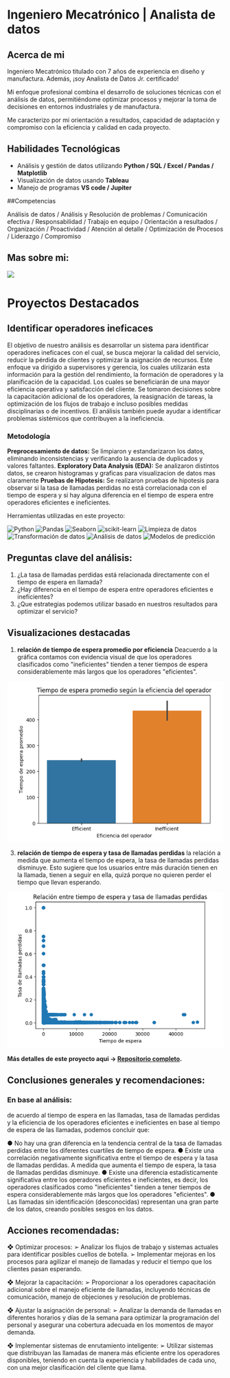 # Ingeniero Mecatrónico | Analista de datos

## Acerca de mi
Ingeniero Mecatrónico titulado con 7 años de experiencia en diseño y manufactura. Además, ¡soy Analista de Datos Jr. certificado! 

Mi enfoque profesional combina el desarrollo de soluciones técnicas con el análisis de datos, permitiéndome optimizar procesos y 
mejorar la toma de decisiones en entornos industriales y de manufactura.

Me caracterizo por mi orientación a resultados, capacidad de adaptación y compromiso con la eficiencia y calidad en cada proyecto.

## Habilidades Tecnológicas

- Análisis y gestión de datos utilizando **Python / SQL / Excel / Pandas / Matplotlib**
- Visualización de datos usando **Tableau**
- Manejo de programas **VS code / Jupiter**

##Competencias

Análisis de datos / Análisis y Resolución de problemas / Comunicación efectiva / Responsabilidad / Trabajo en equipo / 
Orientación a resultados / Organización / Proactividad / Atención al detalle / Optimización de Procesos / Liderazgo / Compromiso

## Mas sobre mi:
[![](https://img.shields.io/badge/LinkedIn-0077B5?style=for-the-badge&logo=linkedin&logoColor=white)](https://www.linkedin.com/in/rafaelgonzalezalfaro/)

# Proyectos Destacados
## Identificar operadores ineficaces
El objetivo de nuestro análisis es desarrollar un sistema para identificar operadores ineficaces con el cual, se busca mejorar la calidad del servicio, 
reducir la pérdida de clientes y optimizar la asignación de recursos.
Este enfoque va dirigido a supervisores y gerencia, los cuales utilizarán esta información para la gestión del rendimiento, la formación de operadores 
y la planificación de la capacidad. Los cuales se beneficiarán de una mayor eficiencia operativa y satisfacción del cliente.
Se tomaron decisiones sobre la capacitación adicional de los operadores, la reasignación de tareas, la optimización de los flujos de trabajo e incluso 
posibles medidas disciplinarias o de incentivos. El análisis también puede ayudar a identificar problemas sistémicos que contribuyen a la ineficiencia.

### Metodología

**Preprocesamiento de datos:** Se limpiaron y estandarizaron los datos, eliminando inconsistencias y verificando la ausencia de duplicados y valores faltantes.
**Exploratory Data Analysis (EDA):** Se analizaron distintos datos, se crearon histogramas y graficas para visualizacion de datos mas claramente
**Pruebas de Hipotesis:** Se realizaron pruebas de hipotesis para observar si la tasa de llamadas perdidas no está correlacionada con el tiempo de espera y 
si hay alguna diferencia en el tiempo de espera entre operadores eficientes e ineficientes.

Herramientas utilizadas en este proyecto:

![Python](https://img.shields.io/badge/python-357ebd?style=for-the-badge&logo=python&logoColor=white)
![Pandas](https://img.shields.io/badge/pandas-%23357ebd.svg?style=for-the-badge&logo=pandas&logoColor=white)
![Seaborn](https://img.shields.io/badge/Seaborn-357ebd?style=for-the-badge)
![scikit-learn](https://img.shields.io/badge/scikit--learn-%23357ebd.svg?style=for-the-badge&logo=scikit-learn&logoColor=white)
![Limpieza de datos](https://img.shields.io/badge/Limpieza_de_datos-295F98?style=for-the-badge)
![Transformación de datos](https://img.shields.io/badge/Transformación_de_datos-295F98?style=for-the-badge)
![Análisis de datos](https://img.shields.io/badge/Análisis_de_datos-295F98?style=for-the-badge)
![Modelos de predicción](https://img.shields.io/badge/Modelos_de_predicción-295F98?style=for-the-badge)

## Preguntas clave del análisis:

1. ¿La tasa de llamadas perdidas está relacionada directamente con el tiempo de espera en llamada?
2. ¿Hay diferencia en el tiempo de espera entre operadores eficientes e ineficientes?
3. ¿Que estrategias podemos utilizar basado en nuestros resultados para optimizar el servicio?

## Visualizaciones destacadas

1. **relación de tiempo de espera promedio por eficiencia**
Deacuerdo a la gráfica contamos con evidencia visual de que los operadores clasificados como "ineficientes" tienden a
tener tiempos de espera considerablemente más largos que los operadores "eficientes".

![Time Related Graf](/assets/img/TIME_RELATED_GRAF.png)

3. **relación de tiempo de espera y tasa de llamadas perdidas**
la relación a medida que aumenta el tiempo de espera, la tasa de llamadas perdidas disminuye.
Esto sugiere que los usuarios entre más duración tienen en la llamada, tienen a seguir en ella,
quizá porque no quieren perder el tiempo que llevan esperando.

![Llamadas perdidas](/assets/img/LLAMADAS_PERDIDAS.png)

**Más detalles de este proyecto aqui -> [Repositorio completo](https://github.com/RafaelGonzalezAlfaro/Telecom_operadores_ineficaces).**

## Conclusiones generales y recomendaciones:
### En base al análisis:
de acuerdo al tiempo de espera en las llamadas, tasa de llamadas perdidas y la eficiencia de los operadores
eficientes e ineficientes en base al tiempo de espera de las llamadas, podemos concluir que:

● No hay una gran diferencia en la tendencia central de la tasa de llamadas perdidas entre los diferentes
cuartiles de tiempo de espera.
● Existe una correlación negativamente significativa entre el tiempo de espera y la tasa de llamadas perdidas.
A medida que aumenta el tiempo de espera, la tasa de llamadas perdidas disminuye.
● Existe una diferencia estadísticamente significativa entre los operadores eficientes e ineficientes, es decir,
los operadores clasificados como "ineficientes" tienden a tener tiempos de espera considerablemente más
largos que los operadores "eficientes".
● Las llamadas sin identificación (desconocidas) representan una gran parte de los datos, creando
posibles sesgos en los datos.

## Acciones recomendadas:
❖ Optimizar procesos:
➢ Analizar los flujos de trabajo y sistemas actuales para identificar posibles cuellos de botella.
➢ Implementar mejoras en los procesos para agilizar el manejo de llamadas y reducir el tiempo que los
clientes pasan esperando.

❖ Mejorar la capacitación:
➢ Proporcionar a los operadores capacitación adicional sobre el manejo eficiente de llamadas, incluyendo
técnicas de comunicación, manejo de objeciones y resolución de problemas.

❖ Ajustar la asignación de personal:
➢ Analizar la demanda de llamadas en diferentes horarios y días de la semana para optimizar la programación
del personal y asegurar una cobertura adecuada en los momentos de mayor demanda.

❖ Implementar sistemas de enrutamiento inteligente:
➢ Utilizar sistemas que distribuyan las llamadas de manera más eficiente entre los operadores disponibles,
teniendo en cuenta la experiencia y habilidades de cada uno, con una mejor clasificación del cliente que llama.
